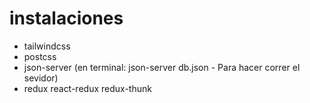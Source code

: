 # instalaciones

- tailwindcss
- postcss
- json-server (en terminal: json-server db.json - Para hacer correr el sevidor)
- redux react-redux redux-thunk

